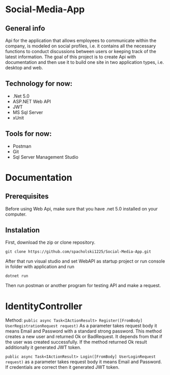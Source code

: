 # Social-Media-App
## General info
Api for the application that allows employees to communicate within the company, is modeled on social profiles, i.e. it contains all the necessary functions to conduct discussions between users or keeping track of the latest information. The goal of this project is to create Api with documentation and then use it to build one site in two application types, i.e. desktop and web.

## Technology for now:
- .Net 5.0
- ASP.NET Web API
- JWT
- MS Sql Server 
- xUnit

## Tools for now:
- Postman
- Git
- Sql Server Management Studio

# Documentation
## Prerequisites
Before using Web Api, make sure that you have .net 5.0 installed on your computer.
## Instalation
First, download the zip or clone repository.
```
git clone https://github.com/spacholski1225/Social-Media-App.git
```
After that run visual studio and set WebAPI as startup project or run console in folder with application and run
```
dotnet run
```
Then run postman or another program for testing API and make a request.

# IdentityController

Method:
`public async Task<IActionResult> Register([FromBody] UserRegistrationRequest request)`
As a parameter takes request body it means Email and Password with a standard strong password. This method creates a new user and returned Ok or BadRequest. It depends from that if the user was created successfully. If the method returned Ok result additionally it generated JWT token.

`public async Task<IActionResult> Login([FromBody] UserLoginRequest request)` as a parameter takes request body it means Email and Password. If credentials are correct then it generated JWT token.

